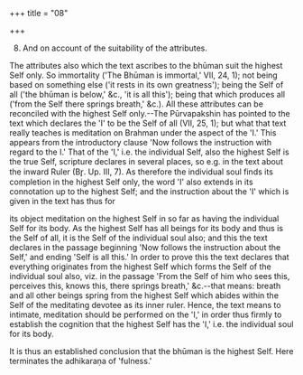 +++
title = "08"

+++


8. And on account of the suitability of the attributes.

The attributes also which the text ascribes to the bhūman suit the highest Self only. So immortality ('The Bhūman is immortal,' VII, 24, 1); not being based on something else ('it rests in its own greatness'); being the Self of all ('the bhūman is below,' &c., 'it is all this'); being that which produces all ('from the Self there springs breath,' &c.). All these attributes can be reconciled with the highest Self only.--The Pūrvapakshin has pointed to the text which declares the 'I' to be the Self of all (VII, 25, 1); but what that text really teaches is meditation on Brahman under the aspect of the 'I.' This appears from the introductory clause 'Now follows the instruction with regard to the I.' That of the 'I,' i.e. the individual Self, also the highest Self is the true Self, scripture declares in several places, so e.g. in the text about the inward Ruler (Br̥. Up. III, 7). As therefore the individual soul finds its completion in the highest Self only, the word 'I' also extends in its connotation up to the highest Self; and the instruction about the 'I' which is given in the text has thus for

its object meditation on the highest Self in so far as having the individual Self for its body. As the highest Self has all beings for its body and thus is the Self of all, it is the Self of the individual soul also; and this the text declares in the passage beginning 'Now follows the instruction about the Self,' and ending 'Self is all this.' In order to prove this the text declares that everything originates from the highest Self which forms the Self of the individual soul also, viz. in the passage 'From the Self of him who sees this, perceives this, knows this, there springs breath,' &c.--that means: breath and all other beings spring from the highest Self which abides within the Self of the meditating devotee as its inner ruler. Hence, the text means to intimate, meditation should be performed on the 'I,' in order thus firmly to establish the cognition that the highest Self has the 'I,' i.e. the individual soul for its body.

It is thus an established conclusion that the bhūman is the highest Self. Here terminates the adhikaraṇa of 'fulness.'

